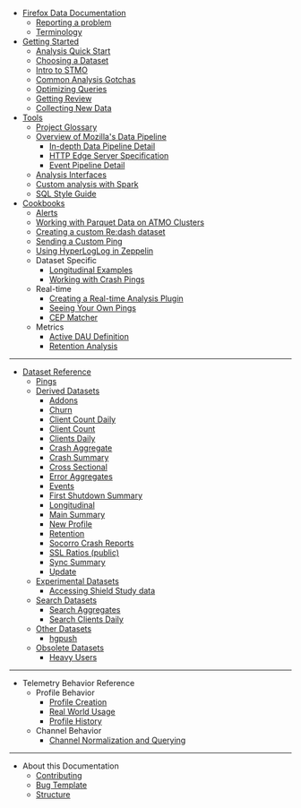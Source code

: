 * [Firefox Data Documentation](introduction.md)
  * [Reporting a problem](concepts/reporting_a_problem.md)
  * [Terminology](concepts/terminology.md)
* [Getting Started](concepts/getting_started.md)
  * [Analysis Quick Start](concepts/analysis_intro.md)
  * [Choosing a Dataset](concepts/choosing_a_dataset.md)
  * [Intro to STMO](tools/stmo.md)
  * [Common Analysis Gotchas](concepts/analysis_gotchas.md)
  * [Optimizing Queries](concepts/sql_optimization.md)
  * [Getting Review](concepts/review.md)
  * [Collecting New Data](datasets/new_data.md)
* [Tools](tools/README.md)
  * [Project Glossary](tools/projects.md)
  * [Overview of Mozilla's Data Pipeline](concepts/pipeline/data_pipeline.md)
    * [In-depth Data Pipeline Detail](concepts/pipeline/data_pipeline_detail.md)
    * [HTTP Edge Server Specification](concepts/pipeline/http_edge_spec.md)
    * [Event Pipeline Detail](concepts/pipeline/event_pipeline.md)
  * [Analysis Interfaces](tools/interfaces.md)
  * [Custom analysis with Spark](tools/spark.md)
  * [SQL Style Guide](concepts/sql_style.md)
* [Cookbooks](cookbooks/README.md)
  * [Alerts](tools/alerts.md)
  * [Working with Parquet Data on ATMO Clusters](cookbooks/parquet.md)
  * [Creating a custom Re:dash dataset](cookbooks/create_a_dataset.md)
  * [Sending a Custom Ping](cookbooks/new_ping.md)
  * [Using HyperLogLog in Zeppelin](cookbooks/hll_zeppelin.md)
  * Dataset Specific
    * [Longitudinal Examples](cookbooks/longitudinal_examples.md)
    * [Working with Crash Pings](cookbooks/crash_pings.md)
  * Real-time
    * [Creating a Real-time Analysis Plugin](cookbooks/realtime_analysis_plugin.md)
    * [Seeing Your Own Pings](cookbooks/view_pings_cep.md)
    * [CEP Matcher](tools/cep_matcher.md)
  * Metrics
    * [Active DAU Definition](cookbooks/active_dau.md)
    * [Retention Analysis](cookbooks/retention.md)

---

* [Dataset Reference](datasets/reference.md)
  * [Pings](datasets/pings.md)
  * [Derived Datasets](datasets/derived.md)
    * [Addons](datasets/batch_view/addons/reference.md)
    * [Churn](datasets/mozetl/churn/reference.md)
    * [Client Count Daily](datasets/batch_view/client_count_daily/reference.md)
    * [Client Count](datasets/batch_view/client_count/reference.md)
    * [Clients Daily](datasets/batch_view/clients_daily/reference.md)
    * [Crash Aggregate](datasets/batch_view/crash_aggregates/reference.md)
    * [Crash Summary](datasets/batch_view/crash_summary/reference.md)
    * [Cross Sectional](datasets/batch_view/cross_sectional/reference.md)
    * [Error Aggregates](datasets/streaming/error_aggregates/reference.md)
    * [Events](datasets/batch_view/events/reference.md)
    * [First Shutdown Summary](datasets/batch_view/first_shutdown_summary/reference.md)
    * [Longitudinal](datasets/batch_view/longitudinal/reference.md)
    * [Main Summary](datasets/batch_view/main_summary/reference.md)
    * [New Profile](datasets/batch_view/new_profile/reference.md)
    * [Retention](datasets/batch_view/retention/reference.md)
    * [Socorro Crash Reports](datasets/other/socorro_crash/reference.md)
    * [SSL Ratios (public)](datasets/other/ssl/reference.md)
    * [Sync Summary](datasets/batch_view/sync_summary/reference.md)
    * [Update](datasets/batch_view/update/reference.md)
  * [Experimental Datasets](tools/experiments.md)
    * [Accessing Shield Study data](datasets/shield.md)
  * [Search Datasets](datasets/search.md)
    * [Search Aggregates](datasets/mozetl/search_aggregates/reference.md)
    * [Search Clients Daily](datasets/mozetl/search_clients_daily/reference.md)
  * [Other Datasets](datasets/other.md)
    * [hgpush](datasets/other/hgpush/reference.md)
  * [Obsolete Datasets](datasets/obsolete.md)
    * [Heavy Users](datasets/obsolete/heavy_users/reference.md)


---

* Telemetry Behavior Reference
    * Profile Behavior
        * [Profile Creation](concepts/profile/profile_creation.md)
        * [Real World Usage](concepts/profile/realworldusage.md)
        * [Profile History](concepts/profile/profilehistory.md)
    * Channel Behavior
        * [Channel Normalization and Querying](concepts/channels/channel_normalization.md)

---

* About this Documentation
  * [Contributing](meta/contributing.md)
  * [Bug Template](https://bugzilla.mozilla.org/enter_bug.cgi?assigned_to=nobody%40mozilla.org&bug_file_loc=http%3A%2F%2F&bug_ignored=0&bug_severity=normal&bug_status=NEW&cf_fx_iteration=---&cf_fx_points=---&component=Documentation%20and%20Knowledge%20Repo%20%28RTMO%29&contenttypemethod=autodetect&contenttypeselection=text%2Fplain&defined_groups=1&flag_type-4=X&flag_type-607=X&flag_type-800=X&flag_type-803=X&flag_type-916=X&form_name=enter_bug&maketemplate=Remember%20values%20as%20bookmarkable%20template&op_sys=Linux&priority=--&product=Data%20Platform%20and%20Tools&rep_platform=x86_64&target_milestone=---&version=unspecified)
  * [Structure](meta/structure.md)
